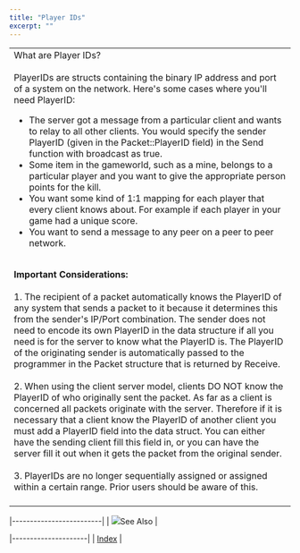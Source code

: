 ```yaml
---
title: "Player IDs"
excerpt: ""
---
```

<table>
<colgroup>
<col width="100%" />
</colgroup>
<tbody>
<tr class="odd">
<td align="left">What are Player IDs?<br /><br /> PlayerIDs are structs containing the binary IP address and port of a system on the network. Here's some cases where you'll need PlayerID:<br />
<ul>
<li>The server got a message from a particular client and wants to relay to all other clients. You would specify the sender PlayerID (given in the Packet::PlayerID field) in the Send function with broadcast as true.</li>
<li>Some item in the gameworld, such as a mine, belongs to a particular player and you want to give the appropriate person points for the kill.</li>
<li>You want some kind of 1:1 mapping for each player that every client knows about. For example if each player in your game had a unique score.</li>
<li>You want to send a message to any peer on a peer to peer network.</li>
</ul>
<br /> <strong>Important Considerations:</strong><br /><br /> 1. The recipient of a packet automatically knows the PlayerID of any system that sends a packet to it because it determines this from the sender's IP/Port combination. The sender does not need to encode its own PlayerID in the data structure if all you need is for the server to know what the PlayerID is. The PlayerID of the originating sender is automatically passed to the programmer in the Packet structure that is returned by Receive.<br /><br /> 2. When using the client server model, clients DO NOT know the PlayerID of who originally sent the packet. As far as a client is concerned all packets originate with the server. Therefore if it is necessary that a client know the PlayerID of another client you must add a PlayerID field into the data struct. You can either have the sending client fill this field in, or you can have the server fill it out when it gets the packet from the original sender.<br /><br /> 3. PlayerIDs are no longer sequentially assigned or assigned within a certain range. Prior users should be aware of this.<br /><br /></td>
</tr>
</tbody>
</table>

|-------------------------|
| ![](spacer.gif)See Also |

|---------------------|
| [Index](index.html) |